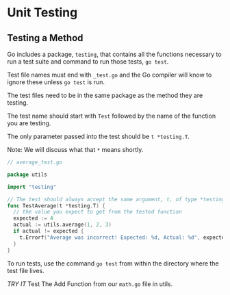 # Unit Testing

## Testing a Method

Go includes a package, `testing`, that contains all the functions necessary to
run a test suite and command to run those tests, `go test`.

Test file names must end with `_test.go` and the Go compiler will know to ignore
these unless `go test` is run.

The test files need to be in the same package as the method they are testing.

The test name should start with `Test` followed by the name of the
function you are testing.

The only parameter passed into the test should be `t *testing.T`.

Note: We will discuss what that `*` means shortly.

```go
// average_test.go

package utils

import "testing"

// The test should always accept the same argument, t, of type *testing.T)
func TestAverage(t *testing.T) {
  // the value you expect to get from the tested function
  expected := 4
  actual := utils.average(1, 2, 3)
  if actual != expected {
    t.Errorf("Average was incorrect! Expected: %d, Actual: %d", expected, actual)
  }
}
```

To run tests, use the command `go test` from within the directory where the test
file lives.

_TRY IT_
Test The Add Function from our `math.go` file in utils.
